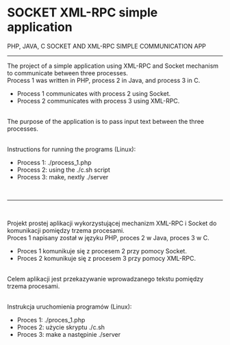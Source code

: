 # SOCKET XML-RPC simple application

PHP, JAVA, C
SOCKET AND XML-RPC SIMPLE COMMUNICATION APP

--------------------------------------------------------------------

The project of a simple application using XML-RPC and Socket mechanism to communicate between three processes. <br />
Process 1 was written in PHP, process 2 in Java, and process 3 in C. <br />
- Process 1 communicates with process 2 using Socket.
- Process 2 communicates with process 3 using XML-RPC.
<br />
The purpose of the application is to pass input text between the three processes.
<br />
<br />

Instructions for running the programs (Linux):
- Process 1: ./process_1.php
- Process 2: using the ./c.sh script  
- Process 3: make, nextly ./server

<br />

--------------------------------------------------------------------

<br />

Projekt prostej aplikacji wykorzystującej mechanizm XML-RPC i Socket do komunikacji pomiędzy trzema procesami. <br />
Proces 1 napisany został w języku PHP, proces 2 w Java, proces 3 w C.<br />
- Proces 1 komunikuje się z procesem 2 przy pomocy Socket.
- Proces 2 komunikuje się z procesem 3 przy pomocy XML-RPC.
<br />
Celem aplikacji jest przekazywanie wprowadzanego tekstu pomiędzy trzema procesami.
<br />
<br />

Instrukcja uruchomienia programów (Linux):
- Proces 1: ./proces_1.php
- Proces 2: użycie skryptu ./c.sh  
- Proces 3: make a następinie ./server
